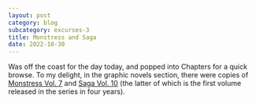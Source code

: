 ```yaml
---
layout: post
category: blog
subcategory: excurses-3
title: Monstress and Saga
date: 2022-10-30
---
```


Was off the coast for the day today, and popped into Chapters for a quick browse. To my delight, in the graphic novels section, there were copies of [Monstress Vol. 7](https://imagecomics.com/comics/releases/monstress-vol-7) and [Saga Vol. 10](https://imagecomics.com/comics/releases/saga-vol-10) (the latter of which is the first volume released in the series in four years).
